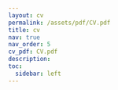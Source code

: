 ```yaml
---
layout: cv
permalink: /assets/pdf/CV.pdf
title: cv
nav: true
nav_order: 5
cv_pdf: CV.pdf
description:
toc:
  sidebar: left
---
```

